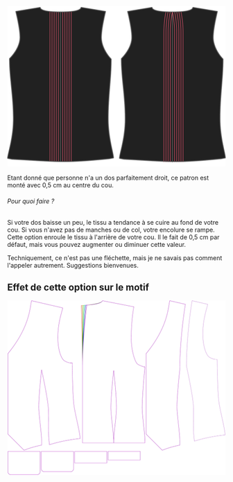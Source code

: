 ![Flèche du centre arrière](centerbackdart.svg)

Etant donné que personne n'a un dos parfaitement droit, ce patron est monté avec 0,5 cm au centre du cou.

<Note>

###### Pour quoi faire ?

Si votre dos baisse un peu, le tissu a tendance à se cuire au fond de votre cou. Si vous n'avez pas de manches ou de col, votre encolure se rampe.
Cette option enroule le tissu à l'arrière de votre cou. Il le fait de 0,5 cm par défaut, mais vous pouvez augmenter ou diminuer cette valeur.

Techniquement, ce n'est pas une fléchette, mais je ne savais pas comment l'appeler autrement. Suggestions bienvenues.

</Note>

## Effet de cette option sur le motif
![Cette image montre l'effet de cette option en superposant plusieurs variantes qui ont une valeur différente pour cette option](wahid_centerbackdart_sample.svg "Effet de cette option sur le motif")